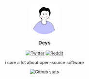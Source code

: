 <h3 align="center">
	<img src="https://raw.githubusercontent.com/avocadeys/avocadeys/main/assets/icon/circle_icon.png" width="100" alt="Icon"/><br/>
	<img src="https://raw.githubusercontent.com/avocadeys/avocadeys/main/assets/misc/transparent.png" height="30" width="0px"/>
	Deys
	<img src="https://raw.githubusercontent.com/avocadeys/avocadeys/main/assets/misc/transparent.png" height="30" width="0px"/>
</h3>

<p align="center">
<a href="https://twitter.com/avocadeysss"><img alt="Twitter" src="https://img.shields.io/badge/Twitter-89b4fa.svg?style=for-the-badge&logo=Twitter&logoColor=white"></a>
<a href="https://reddit.com/winterblairs"><img alt="Reddit" src="https://img.shields.io/badge/Reddit-fab387?style=for-the-badge&logo=reddit&logoColor=white"></a>
</p>

<p align="center">
i care a lot about open-source software
</p>

<p align="center">
<img src="https://github-readme-stats.vercel.app/api?username=avocadeys&show_icons=true&bg_color=1e1e2e&text_color=cdd6f4&icon_color=cba6f7&title_color=94e2d5" alt="Github stats"/>
</p>
